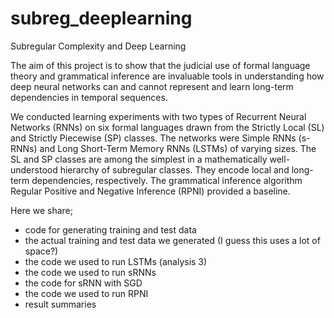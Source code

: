 # subreg_deeplearning
Subregular Complexity and Deep Learning

The aim of this project is to show that the judicial use of formal language theory and grammatical inference are invaluable tools in understanding how deep neural networks can and cannot represent and learn long-term dependencies in temporal sequences.

We conducted learning experiments with two types of Recurrent Neural Networks (RNNs) on six formal languages drawn from the Strictly Local (SL) and Strictly Piecewise (SP) classes. The networks were Simple RNNs (s-RNNs) and Long Short-Term Memory RNNs (LSTMs) of varying sizes. The SL and SP classes are among the simplest in a mathematically well-understood hierarchy of subregular classes. They encode local and long-term dependencies, respectively. The grammatical inference algorithm Regular Positive and Negative Inference (RPNI) provided a baseline.

Here we share;
* code for generating training and test data
* the actual training and test data we generated (I guess this uses a lot of space?)
* the code we used to run LSTMs (analysis 3)
* the code we used to run sRNNs
* the code for sRNN with SGD
* the code we used to run RPNI
* result summaries
